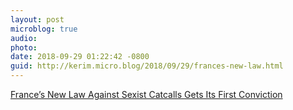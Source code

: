 ```yaml
---
layout: post
microblog: true
audio: 
photo: 
date: 2018-09-29 01:22:42 -0800
guid: http://kerim.micro.blog/2018/09/29/frances-new-law.html
---
```

[France’s New Law Against Sexist Catcalls Gets Its First Conviction](https://www.nytimes.com/2018/09/27/world/europe/france-sexual-harassment-law.html)
